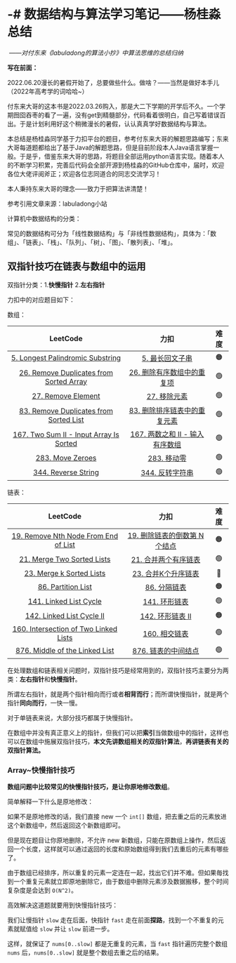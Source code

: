 # -# 数据结构与算法学习笔记——杨桂淼总结

​																						*——对付东来《labuladong的算法小抄》中算法思维的总结归纳*

**写在前面：**

2022.06.20漫长的暑假开始了，总要做些什么。做啥？——当然是做好本手儿（2022年高考学的词哈哈~）

付东来大哥的这本书是2022.03.26购入，那是大二下学期的开学后不久。一个学期囫囵吞枣的看了一遍，没有get到精髓部分，代码看着很明白，自己写着错误百出。于是计划利用好这个稍微漫长的暑假，认认真真学好数据结构与算法。

本总结是杨桂淼同学基于力扣平台的题目，参考付东来大哥的解题思路编写；东来大哥每道题都给出了基于Java的解题思路，但是目前阶段本人Java语言掌握一般。于是乎，借鉴东来大哥的思路，将题目全部运用python语言实现。随着本人的不断学习积累，完善后代码会全部开源到杨桂淼的GitHub仓库中，届时，欢迎各位大佬评阅斧正；欢迎各位志同道合的同志交流学习！

[杨桂淼的GitHub仓库]: https://github.com/Mungeryang

本人秉持东来大哥的理念——致力于把算法讲清楚！

参考引用文章来源：labuladong小站

计算机中数据结构的分类：

常见的数据结构可分为「线性数据结构」与「非线性数据结构」，具体为：「数组」、「链表」、「栈」、「队列」、「树」、「图」、「散列表」、「堆」。

## 双指针技巧在链表与数组中的运用

双指针分类：1.**快慢指针**	2.**左右指针**

力扣中的对应题目如下：

数组：

|                           LeetCode                           |                             力扣                             | 难度 |
| :----------------------------------------------------------: | :----------------------------------------------------------: | :--: |
| [5. Longest Palindromic Substring](https://leetcode.com/problems/longest-palindromic-substring/) | [5. 最长回文子串](https://leetcode.cn/problems/longest-palindromic-substring/) |  🟠   |
| [26. Remove Duplicates from Sorted Array](https://leetcode.com/problems/remove-duplicates-from-sorted-array/) | [26. 删除有序数组中的重复项](https://leetcode.cn/problems/remove-duplicates-from-sorted-array/) |  🟢   |
| [27. Remove Element](https://leetcode.com/problems/remove-element/) | [27. 移除元素](https://leetcode.cn/problems/remove-element/) |  🟢   |
| [83. Remove Duplicates from Sorted List](https://leetcode.com/problems/remove-duplicates-from-sorted-list/) | [83. 删除排序链表中的重复元素](https://leetcode.cn/problems/remove-duplicates-from-sorted-list/) |  🟢   |
| [167. Two Sum II - Input Array Is Sorted](https://leetcode.com/problems/two-sum-ii-input-array-is-sorted/) | [167. 两数之和 II - 输入有序数组](https://leetcode.cn/problems/two-sum-ii-input-array-is-sorted/) |  🟢   |
| [283. Move Zeroes](https://leetcode.com/problems/move-zeroes/) |   [283. 移动零](https://leetcode.cn/problems/move-zeroes/)   |  🟢   |
| [344. Reverse String](https://leetcode.com/problems/reverse-string/) | [344. 反转字符串](https://leetcode.cn/problems/reverse-string/) |  🟢   |

链表：

|                           LeetCode                           |                             力扣                             | 难度 |
| :----------------------------------------------------------: | :----------------------------------------------------------: | :--: |
| [19. Remove Nth Node From End of List](https://leetcode.com/problems/remove-nth-node-from-end-of-list/) | [19. 删除链表的倒数第 N 个结点](https://leetcode.cn/problems/remove-nth-node-from-end-of-list/) |  🟠   |
| [21. Merge Two Sorted Lists](https://leetcode.com/problems/merge-two-sorted-lists/) | [21. 合并两个有序链表](https://leetcode.cn/problems/merge-two-sorted-lists/) |  🟢   |
| [23. Merge k Sorted Lists](https://leetcode.com/problems/merge-k-sorted-lists/) | [23. 合并K个升序链表](https://leetcode.cn/problems/merge-k-sorted-lists/) |  🔴   |
| [86. Partition List](https://leetcode.com/problems/partition-list/) | [86. 分隔链表](https://leetcode.cn/problems/partition-list/) |  🟠   |
| [141. Linked List Cycle](https://leetcode.com/problems/linked-list-cycle/) | [141. 环形链表](https://leetcode.cn/problems/linked-list-cycle/) |  🟢   |
| [142. Linked List Cycle II](https://leetcode.com/problems/linked-list-cycle-ii/) | [142. 环形链表 II](https://leetcode.cn/problems/linked-list-cycle-ii/) |  🟠   |
| [160. Intersection of Two Linked Lists](https://leetcode.com/problems/intersection-of-two-linked-lists/) | [160. 相交链表](https://leetcode.cn/problems/intersection-of-two-linked-lists/) |  🟢   |
| [876. Middle of the Linked List](https://leetcode.com/problems/middle-of-the-linked-list/) | [876. 链表的中间结点](https://leetcode.cn/problems/middle-of-the-linked-list/) |  🟢   |

在处理数组和链表相关问题时，双指针技巧是经常用到的，双指针技巧主要分为两类：**左右指针**和**快慢指针**。

所谓左右指针，就是两个指针相向而行或者**相背而行**；而所谓快慢指针，就是两个指针**同向而行**，一快一慢。

对于单链表来说，大部分技巧都属于快慢指针。

在数组中并没有真正意义上的指针，但我们可以把**索引**当做数组中的指针，这样也可以在数组中施展双指针技巧，**本文先讲数组相关的双指针算法**，**再讲链表有关的双指针算法。**

### Array~快慢指针技巧

**数组问题中比较常见的快慢指针技巧，是让你原地修改数组**。

简单解释一下什么是原地修改：

如果不是原地修改的话，我们直接 new 一个 `int[]` 数组，把去重之后的元素放进这个新数组中，然后返回这个新数组即可。

但是现在题目让你原地删除，不允许 new 新数组，只能在原数组上操作，然后返回一个长度，这样就可以通过返回的长度和原始数组得到我们去重后的元素有哪些了。

由于数组已经排序，所以重复的元素一定连在一起，找出它们并不难。但如果毎找到一个重复元素就立即原地删除它，由于数组中删除元素涉及数据搬移，整个时间复杂度是会达到 `O(N^2)`。

高效解决这道题就要用到快慢指针技巧：

我们让慢指针 `slow` 走在后面，快指针 `fast` 走在前面**探路**，找到一个不重复的元素就赋值给 `slow` 并让 `slow` 前进一步。

这样，就保证了 `nums[0..slow]` 都是无重复的元素，当 `fast` 指针遍历完整个数组 `nums` 后，`nums[0..slow]` 就是整个数组去重之后的结果。
